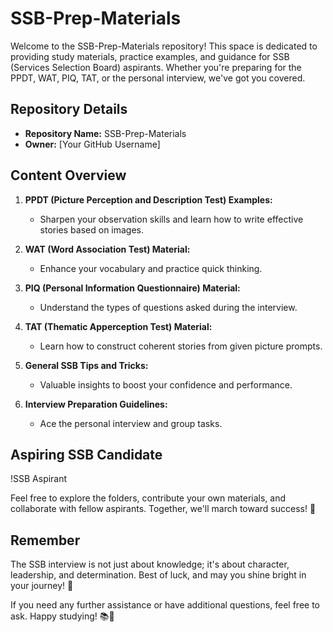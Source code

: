 # SSB-Prep-Materials

Welcome to the SSB-Prep-Materials repository! This space is dedicated to providing study materials, practice examples, and guidance for SSB (Services Selection Board) aspirants. Whether you're preparing for the PPDT, WAT, PIQ, TAT, or the personal interview, we've got you covered.

## Repository Details

- **Repository Name:** SSB-Prep-Materials
- **Owner:** [Your GitHub Username]

## Content Overview

1. **PPDT (Picture Perception and Description Test) Examples:**
   - Sharpen your observation skills and learn how to write effective stories based on images.

2. **WAT (Word Association Test) Material:**
   - Enhance your vocabulary and practice quick thinking.

3. **PIQ (Personal Information Questionnaire) Material:**
   - Understand the types of questions asked during the interview.

4. **TAT (Thematic Apperception Test) Material:**
   - Learn how to construct coherent stories from given picture prompts.

5. **General SSB Tips and Tricks:**
   - Valuable insights to boost your confidence and performance.

6. **Interview Preparation Guidelines:**
   - Ace the personal interview and group tasks.

## Aspiring SSB Candidate

!SSB Aspirant

Feel free to explore the folders, contribute your own materials, and collaborate with fellow aspirants. Together, we'll march toward success! 💪

## Remember

The SSB interview is not just about knowledge; it's about character, leadership, and determination. Best of luck, and may you shine bright in your journey! 🌟

If you need any further assistance or have additional questions, feel free to ask. Happy studying! 📚🚀
